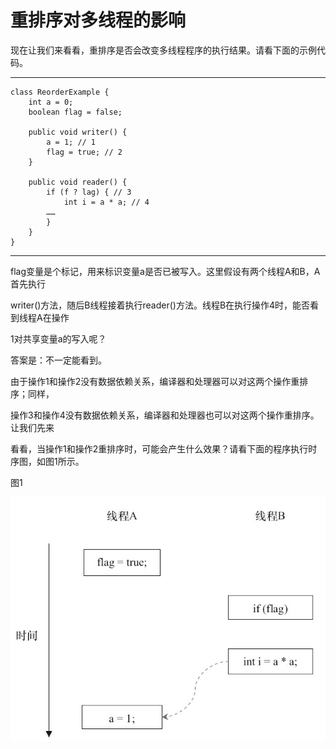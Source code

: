 # 重排序对多线程的影响

现在让我们来看看，重排序是否会改变多线程程序的执行结果。请看下面的示例代码。

---

```
class ReorderExample {
    int a = 0;
    boolean flag = false;

    public void writer() {
        a = 1; // 1
        flag = true; // 2
    }

    public void reader() {
        if (f ? lag) { // 3
            int i = a * a; // 4
        ……
        }
    }
}
```

---

flag变量是个标记，用来标识变量a是否已被写入。这里假设有两个线程A和B，A首先执行

writer\(\)方法，随后B线程接着执行reader\(\)方法。线程B在执行操作4时，能否看到线程A在操作

1对共享变量a的写入呢？

答案是：不一定能看到。

由于操作1和操作2没有数据依赖关系，编译器和处理器可以对这两个操作重排序；同样，

操作3和操作4没有数据依赖关系，编译器和处理器也可以对这两个操作重排序。让我们先来

看看，当操作1和操作2重排序时，可能会产生什么效果？请看下面的程序执行时序图，如图1所示。

图1

![](/assets/import-resort-1.png)

